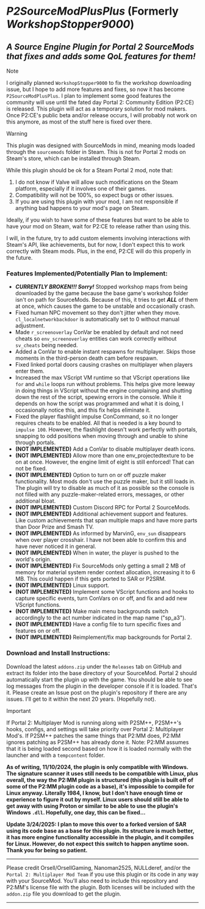 # ***P2SourceModPlusPlus*** (Formerly ***WorkshopStopper9000***)

## ***A Source Engine Plugin for Portal 2 SourceMods that fixes and adds some QoL features for them!***

> [!NOTE]
> I originally planned `WorkshopStopper9000` to fix the workshop downloading issue, but I hope to add more features and fixes, so now it has become `P2SourceModPlusPlus`. I plan to implement some good features the community will use until the fated day Portal 2: Community Edition (P2:CE) is released. This plugin will act as a temporary solution for mod makers. Once P2:CE's public beta and/or release occurs, I will probably not work on this anymore, as most of the stuff here is fixed over there.

> [!WARNING]
> This plugin was designed with SourceMods in mind, meaning mods loaded through the `sourcemods` folder in Steam. This is not for Portal 2 mods on Steam's store, which can be installed through Steam.
>
> While this plugin should be ok for a Steam Portal 2 mod, note that:
>
> 1. I do not know if Valve will allow such modifications on the Steam platform, especially if it involves one of their games.
> 2. Compatibility will not be 100%, so expect bugs or other issues.
> 3. If you are using this plugin with your mod, I am not responsible if anything bad happens to your mod's page on Steam.
>
> Ideally, if you wish to have some of these features but want to be able to have your mod on Steam, wait for P2:CE to release rather than using this.
>
> I will, in the future, try to add custom elements involving interactions with Steam's API, like achievements, but for now, I don't expect this to work correctly with Steam mods. Plus, in the end, P2:CE will do this properly in the future.

### Features Implemented/Potentially Plan to Implement:

* ***CURRENTLY BROKEN!!! Sorry!*** Stopped workshop maps from being downloaded by the game because the base game's workshop folder isn't on path for SourceMods. Because of this, it tries to get ***ALL*** of them at once, which causes the game to be unstable and occasionally crash.
* Fixed human NPC movement so they don't jitter when they move. `cl_localnetworkbackdoor` is automatically set to 0 without manual adjustment.
* Made `r_screenoverlay` ConVar be enabled by default and not need cheats so `env_screenoverlay` entities can work correctly without `sv_cheats` being needed.
* Added a ConVar to enable instant respawns for multiplayer. Skips those moments in the third-person death cam before respawn.
* Fixed linked portal doors causing crashes on multiplayer when players enter them.
* Increased the max VScript VM runtime so that VScript operations like `for` and `while` loops run without problems. This helps give more leeway in doing things in VScript without the engine complaining and shutting down the rest of the script, spewing errors in the console. While it depends on how the script was programmed and what it is doing, I occasionally notice this, and this fix helps eliminate it.
* Fixed the player flashlight impulse ConCommand, so it no longer requires cheats to be enabled. All that is needed is a key bound to `impulse 100`. However, the flashlight doesn't work perfectly with portals, snapping to odd positions when moving through and unable to shine through portals.
* **(NOT IMPLEMENTED)** Add a ConVar to disable multiplayer death icons.
* **(NOT IMPLEMENTED)** Allow more than one env_projectedtexture to be on at once. However, the engine limit of eight is still enforced! That can not be fixed.
* **(NOT IMPLEMENTED)** Option to turn on or off puzzle maker functionality. Most mods don't use the puzzle maker, but it still loads in. The plugin will try to disable as much of it as possible so the console is not filled with any puzzle-maker-related errors, messages, or other additional bloat.
* **(NOT IMPLEMENTED)** Custom Discord RPC for Portal 2 SourceMods.
* **(NOT IMPLEMENTED)** Additional achievement support and features. Like custom achievements that span multiple maps and have more parts than Door Prize and Smash TV.
* **(NOT IMPLEMENTED)** As informed by MarvinG, `env_sun` disappears when over player crosshair. I have not been able to confirm this and have never noticed it in general.
* **(NOT IMPLEMENTED)** When in water, the player is pushed to the world's origin.
* **(NOT IMPLEMENTED)** Fix SourceMods only getting a small 2 MB of memory for material system render context allocation, increasing it to 6 MB. This could happen if this gets ported to SAR or P2SRM.
* **(NOT IMPLEMENTED)** Linux support.
* **(NOT IMPLEMENTED)** Implement some VScript functions and hooks to capture specific events, turn ConVars on or off, and fix and add new VScript functions.
* **(NOT IMPLEMENTED)** Make main menu backgrounds switch accordingly to the act number indicated in the map name ("sp_a3").
* **(NOT IMPLEMENTED)** Have a config file to turn specific fixes and features on or off.
* **(NOT IMPLEMENTED)** Reimplement/fix map backgrounds for Portal 2.

### Download and Install Instructions:

Download the latest `addons.zip` under the `Releases` tab on GitHub and extract its folder into the base directory of your SourceMod. Portal 2 should automatically start the plugin up with the game. You should be able to see log messages from the plugin in the developer console if it is loaded. That's it. Please create an Issue post on the plugin's repository if there are any issues. I'll get to it within the next 20 years. (Hopefully not).

> [!IMPORTANT]
> If Portal 2: Multiplayer Mod is running along with P2SM++, P2SM++'s hooks, configs, and settings will take priority over Portal 2: Multiplayer Mod's. If P2SM++ patches the same things that P2:MM does, P2:MM ignores patching as P2SM++ has already done it. Note: P2:MM assumes that it is being loaded second based on how it is loaded normally with the launcher and with a `tempcontent` folder.

**As of writing, 11/10/2024, the plugin is only compatible with Windows. The signature scanner it uses still needs to be compatible with Linux, plus overall, the way the P2:MM plugin is structured (this plugin is built off of some of the P2:MM plugin code as a base), it's impossible to compile for Linux anyway. Literally 1984, I know, but I don't have enough time or experience to figure it out by myself. Linux users should still be able to get away with using Proton or similar to be able to use the plugin's Windows `.dll`. Hopefully, one day, this can be fixed...**

**Update 3/24/2025: I plan to move this over to a forked version of SAR using its code base as a base for this plugin. Its structure is much better, it has more engine functionality accessible in the plugin, and it compiles for Linux. However, do not expect this switch to happen anytime soon. Thank you for being so patient.**

***
Please credit Orsell/OrsellGaming, Nanoman2525, NULLderef, and/or the `Portal 2: Multiplayer Mod Team` if you use this plugin or its code in any way with your SourceMod.
You'll also need to include this repository and P2:MM's license file with the plugin.
Both licenses will be included with the `addon.zip` file you download to get the plugin.
***
